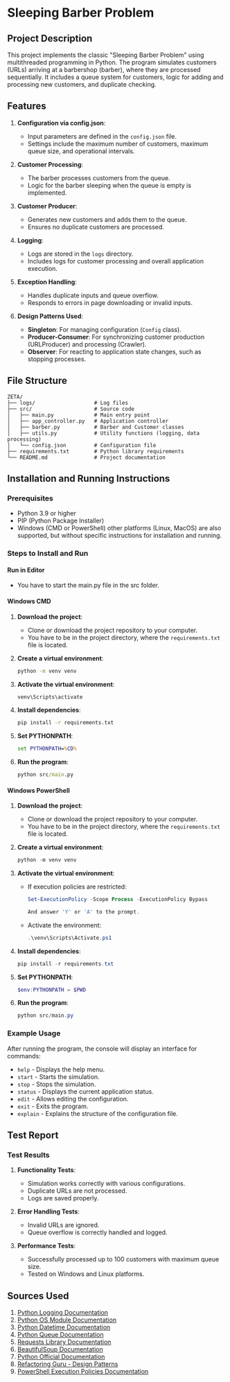 # Sleeping Barber Problem

## Project Description

This project implements the classic "Sleeping Barber Problem" using multithreaded programming in Python. The program simulates customers (URLs) arriving at a barbershop (barber), where they are processed sequentially. It includes a queue system for customers, logic for adding and processing new customers, and duplicate checking.

## Features

1. **Configuration via config.json**:
   - Input parameters are defined in the `config.json` file.
   - Settings include the maximum number of customers, maximum queue size, and operational intervals.

2. **Customer Processing**:
   - The barber processes customers from the queue.
   - Logic for the barber sleeping when the queue is empty is implemented.

3. **Customer Producer**:
   - Generates new customers and adds them to the queue.
   - Ensures no duplicate customers are processed.

4. **Logging**:
   - Logs are stored in the `logs` directory.
   - Includes logs for customer processing and overall application execution.

5. **Exception Handling**:
   - Handles duplicate inputs and queue overflow.
   - Responds to errors in page downloading or invalid inputs.

6. **Design Patterns Used**:
   - **Singleton**: For managing configuration (`Config` class).
   - **Producer-Consumer**: For synchronizing customer production (URLProducer) and processing (Crawler).
   - **Observer**: For reacting to application state changes, such as stopping processes.

## File Structure

```
ZETA/
├── logs/                   # Log files
├── src/                    # Source code
│   ├── main.py             # Main entry point
│   ├── app_controller.py   # Application controller
│   ├── barber.py           # Barber and Customer classes
│   ├── utils.py            # Utility functions (logging, data processing)
│   └── config.json         # Configuration file
├── requirements.txt        # Python library requirements
└── README.md               # Project documentation
```

## Installation and Running Instructions

### Prerequisites
- Python 3.9 or higher
- PIP (Python Package Installer)
- Windows (CMD or PowerShell) other platforms (Linux, MacOS) are also supported, but without specific instructions for installation and running.

### Steps to Install and Run
#### Run in Editor
- You have to start the main.py file in the src folder.

#### Windows CMD

1. **Download the project**:
   - Clone or download the project repository to your computer.
   - You have to be in the project directory, where the `requirements.txt` file is located.

2. **Create a virtual environment**:
   ```cmd
   python -m venv venv
   ```

3. **Activate the virtual environment**:
   ```cmd
   venv\Scripts\activate
   ```

4. **Install dependencies**:
   ```cmd
   pip install -r requirements.txt
   ```

5. **Set PYTHONPATH**:
   ```cmd
   set PYTHONPATH=%CD%
   ```

6. **Run the program**:
   ```cmd
   python src/main.py
   ```

#### Windows PowerShell

1. **Download the project**:
   - Clone or download the project repository to your computer.
   - You have to be in the project directory, where the `requirements.txt` file is located.

2. **Create a virtual environment**:
   ```powershell
   python -m venv venv
   ```

3. **Activate the virtual environment**:
   - If execution policies are restricted:
     ```powershell
     Set-ExecutionPolicy -Scope Process -ExecutionPolicy Bypass
     
     And answer 'Y' or 'A' to the prompt.
     ```
   - Activate the environment:
     ```powershell
     .\venv\Scripts\Activate.ps1
     ```

4. **Install dependencies**:
   ```powershell
   pip install -r requirements.txt
   ```

5. **Set PYTHONPATH**:
   ```powershell
   $env:PYTHONPATH = $PWD
   ```

6. **Run the program**:
   ```powershell
   python src/main.py
   ```

### Example Usage

After running the program, the console will display an interface for commands:
- `help` - Displays the help menu.
- `start` - Starts the simulation.
- `stop` - Stops the simulation.
- `status` - Displays the current application status.
- `edit` - Allows editing the configuration.
- `exit` - Exits the program.
- `explain` - Explains the structure of the configuration file.

## Test Report

### Test Results

1. **Functionality Tests**:
   - Simulation works correctly with various configurations.
   - Duplicate URLs are not processed.
   - Logs are saved properly.

2. **Error Handling Tests**:
   - Invalid URLs are ignored.
   - Queue overflow is correctly handled and logged.

3. **Performance Tests**:
   - Successfully processed up to 100 customers with maximum queue size.
   - Tested on Windows and Linux platforms.



## Sources Used

1. [Python Logging Documentation](https://docs.python.org/3/library/logging.html)
2. [Python OS Module Documentation](https://docs.python.org/3/library/os.html)
3. [Python Datetime Documentation](https://docs.python.org/3/library/datetime.html)
4. [Python Queue Documentation](https://docs.python.org/3/library/queue.html)
5. [Requests Library Documentation](https://docs.python-requests.org/en/latest/)
6. [BeautifulSoup Documentation](https://www.crummy.com/software/BeautifulSoup/bs4/doc/)
7. [Python Official Documentation](https://docs.python.org/3/)
8. [Refactoring Guru - Design Patterns](https://refactoring.guru/design-patterns)
9. [PowerShell Execution Policies Documentation](https://learn.microsoft.com/en-us/powershell/module/microsoft.powershell.core/about/about_execution_policies)

